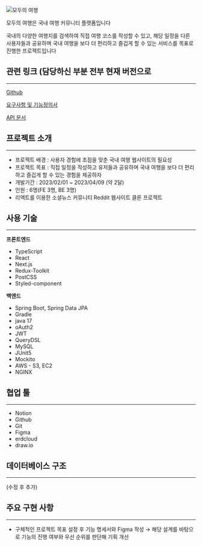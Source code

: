 
![모두의 여행](https://velog.velcdn.com/images/hazel_1130/post/74ea3fdc-9b8d-4641-a041-029ebaec903b/image.png)

모두의 여행은 국내 여행 커뮤니티 플랫폼입니다

국내의 다양한 여행지를 검색하여 직접 여행 코스를 작성할 수 있고, 해당 일정을 다른 사용자들과 공유하며 국내 여행을 보다 더 편리하고 즐겁게 할 수 있는 서비스를 목표로 진행한 프로젝트입니다

## 관련 링크 (담당하신 부분 전부 현재 버전으로 

---

[Github](https://github.com/Mohaeng2023/Mohaeng)

[요구사항 및 기능정의서](https://docs.google.com/spreadsheets/d/1s9AVLdhSfp5DTqd-lz0jkD7A-DtikWaR5JPT4BtyXx8/edit#gid=0)

[API 문서](https://www.notion.so/API-ccec3cd5f7614c30b3f0c4d43d7e4a5c)

## 프로젝트 소개

---

- 프로젝트 배경 : 사용자 경험에 초점을 맞춘 국내 여행 웹사이트의 필요성
- 프로젝트 목표 : 직접 일정을 작성하고 유저들과 공유하며 국내 여행을 보다 더 편리하고 즐겁게 할 수 있는 경험을 제공하자
- 개발기간 : 2023/02/01 ~ 2023/04/09 (약 2달)
- 인원 : 6명(FE 3명, BE 3명)
- 리액트를 이용한 소셜뉴스 커뮤니티 Reddit 웹사이트 클론 프로젝트

## 사용 기술

---

**프론트엔드**

- TypeScript
- React
- Next.js
- Redux-Toolkit
- PostCSS
- Styled-component

**백엔드**

- Spring Boot, Spring Data JPA
- Gradle
- java 17
- oAuth2
- JWT
- QueryDSL
- MySQL
- JUnit5
- Mockito
- AWS - S3, EC2
- NGINX

## 협업 툴

---

- Notion
- Github
- Git
- Figma
- erdcloud
- draw.io

## 데이터베이스 구조

---

(수정 후 추가)

## 주요 구현 사항

---

- 구체적인 프로젝트 목표 설정 후 기능 명세서와 Figma 작성 → 해당 설계를 바탕으로 기능의 진행 여부와 우선 순위를 판단해 기획 개선
